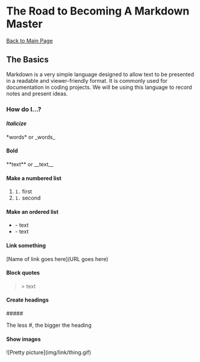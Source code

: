 # The Road to Becoming A Markdown Master

[Back to Main Page](README.md)

## The Basics

Markdown is a very simple language designed to allow text to be presented in a readable and viewer-friendly format. It is commonly used for documentation in coding projects.
We will be using this language to record notes and present ideas.

### How do I...?

#### *Italicize*
\*words* or \_words_

#### **Bold**
\*\*text** or \_\_text_\_

#### Make a numbered list
1. `1.` first
1. `1.` second

#### Make an ordered list
- \- text
- \- text

#### Link something
\[Name of link goes here](URL goes here)

#### Block quotes
> \> text

#### Create headings
\##### 

The less \#, the bigger the heading

#### Show images
\!\[Pretty picture]\(img/link/thing.gif)
